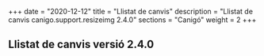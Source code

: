 +++
date        = "2020-12-12"
title       = "Llistat de canvis"
description = "Llistat de canvis canigo.support.resizeimg 2.4.0"
sections    = "Canigó"
weight		= 2
+++

## Llistat de canvis versió 2.4.0


